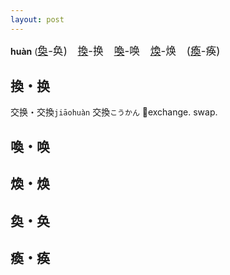 ```yaml
---
layout: post
---
```


**huàn** (<big>[奐]({{site.url}}{{page.url}}#奐・奂)-奂)　[換]({{site.url}}{{page.url}}#換・换)-换　[喚]({{site.url}}{{page.url}}#喚・唤)-唤　[煥]({{site.url}}{{page.url}}#煥・焕)-焕　([瘓]({{site.url}}{{page.url}}#瘓・痪)-痪)</big>

## 換・换

<ruby>交换・交換`jiāohuàn`</ruby>
<ruby>交換`こうかん`</ruby>
💱exchange. swap.

## 喚・唤

## 煥・焕

## 奐・奂

## 瘓・痪

